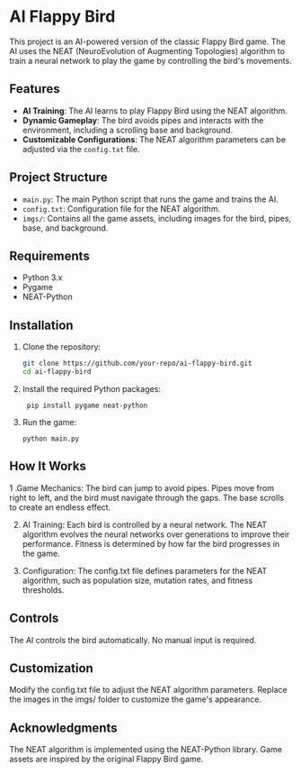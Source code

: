 # AI Flappy Bird

This project is an AI-powered version of the classic Flappy Bird game. The AI uses the NEAT (NeuroEvolution of Augmenting Topologies) algorithm to train a neural network to play the game by controlling the bird's movements.

## Features

- **AI Training**: The AI learns to play Flappy Bird using the NEAT algorithm.
- **Dynamic Gameplay**: The bird avoids pipes and interacts with the environment, including a scrolling base and background.
- **Customizable Configurations**: The NEAT algorithm parameters can be adjusted via the `config.txt` file.

## Project Structure

- `main.py`: The main Python script that runs the game and trains the AI.
- `config.txt`: Configuration file for the NEAT algorithm.
- `imgs/`: Contains all the game assets, including images for the bird, pipes, base, and background.

## Requirements

- Python 3.x
- Pygame
- NEAT-Python

## Installation

1. Clone the repository:
   ```bash
   git clone https://github.com/your-repo/ai-flappy-bird.git
   cd ai-flappy-bird
   ```
2. Install the required Python packages:
   ```
    pip install pygame neat-python
   ```
3. Run the game:
   ```
   python main.py
   ```
## How It Works

1 .Game Mechanics:
The bird can jump to avoid pipes.
Pipes move from right to left, and the bird must navigate through the gaps.
The base scrolls to create an endless effect.

2. AI Training:
Each bird is controlled by a neural network.
The NEAT algorithm evolves the neural networks over generations to improve their performance.
Fitness is determined by how far the bird progresses in the game.

3. Configuration:
The config.txt file defines parameters for the NEAT algorithm, such as population size, mutation rates, and fitness thresholds.

## Controls
The AI controls the bird automatically. No manual input is required.

## Customization
Modify the config.txt file to adjust the NEAT algorithm parameters.
Replace the images in the imgs/ folder to customize the game's appearance.

## Acknowledgments
The NEAT algorithm is implemented using the NEAT-Python library.
Game assets are inspired by the original Flappy Bird game.
